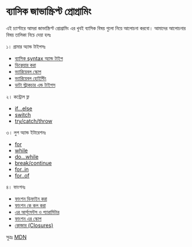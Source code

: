 # ব্যাসিক জাভাস্ক্রিপ্ট প্রোগ্রামিং
এই চ্যাপ্টারে আমরা জাভাস্ক্রিপ্ট প্রোগ্রামিং এর খুবই ব্যাসিক বিষয় গুলো নিয়ে আলোচনা করবো। আমাদের আলোচনার বিষয় তালিকা নিচে দেয়া হলঃ

১। গ্রামার অ্যান্ড টাইপসঃ
  - [ব্যাসিক syntax অ্যান্ড টাইপ](basic-syntax-and-comments.md)
  - [ডিক্লেয়ার করা](declarations.md)
  - [ভ্যারিয়েবল স্কোপ](variable-scope.md)
  - [ভ্যারিয়েবল হোইস্টিং](variable-hoisting.md)
  - [ডাটা স্ট্রাকচার এন্ড টাইপস](data-structures-and-type-literals.md)

২। কন্ট্রোল ফ্ল
  - [if...else](if-else.md)
  - [switch](switch.md)
  - [try/catch/throw](try-catch-throw.md)

৩। লুপ অ্যান্ড ইটারেশনঃ
  - [for](for-loop.md)
  - [while](while-loop.md)
  - [do...while](do-while-loop.md)
  - [break/continue](break-continue.md)
  - [for..in](for-in.md)
  - [for..of](for-of.md)

৪। ফাংশনঃ
  - [ফাংশন ডিফাইন করা](defining-functions.md)
  - [ফাংশন কে কল করা](calling-functions.md)
  - [এর আর্গুমেন্টস ও প্যারামিটার](arguments-and-parameters.md)
  - [ফাংশন এর স্কোপ](function-scope.md)
  - [ক্লোজার (Closures)](closures.md)

সুত্রঃ [MDN](https://developer.mozilla.org/en-US/docs/Web/JavaScript/Guide)